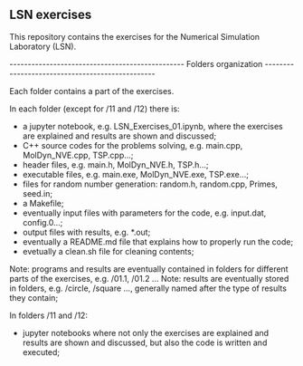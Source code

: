## LSN exercises

This repository contains the exercises for the Numerical Simulation Laboratory (LSN).


------------------------------------------------ Folders organization ------------------------------------------------

Each folder contains a part of the exercises.


In each folder (except for /11 and /12) there is:
* a jupyter notebook, e.g. LSN_Exercises_01.ipynb, where the exercises are explained and results are shown and discussed;
* C++ source codes for the problems solving, e.g. main.cpp, MolDyn_NVE.cpp, TSP.cpp...;
* header files, e.g. main.h, MolDyn_NVE.h, TSP.h...;
* executable files, e.g. main.exe, MolDyn_NVE.exe, TSP.exe...;
* files for random number generation: random.h, random.cpp, Primes, seed.in;
* a Makefile;
* eventually input files with parameters for the code, e.g. input.dat, config.0...;
* output files with results, e.g. *.out;
* eventually a README.md file that explains how to properly run the code;
* evetually a clean.sh file for cleaning contents;

Note: programs and results are eventually contained in folders for different parts of the exercises, e.g. /01.1, /01.2 ...
Note: results are eventually stored in folders, e.g. /circle, /square ..., generally named after the type of results they contain;

In folders /11 and /12:
* jupyter notebooks where not only the exercises are explained and results are shown and discussed, but also the code is written and executed;

